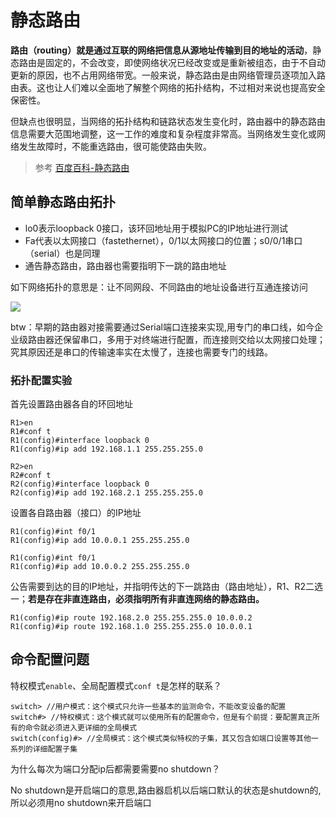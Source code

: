 # 静态路由

**路由（routing）就是通过互联的网络把信息从源地址传输到目的地址的活动**，静态路由是固定的，不会改变，即使网络状况已经改变或是重新被组态，由于不自动更新的原因，也不占用网络带宽。一般来说，静态路由是由网络管理员逐项加入路由表。这也让人们难以全面地了解整个网络的拓扑结构，不过相对来说也提高安全保密性。

但缺点也很明显，当网络的拓扑结构和链路状态发生变化时，路由器中的静态路由信息需要大范围地调整，这一工作的难度和复杂程度非常高。当网络发生变化或网络发生故障时，不能重选路由，很可能使路由失败。

> 参考 [百度百科-静态路由](https://baike.baidu.com/item/%E9%9D%99%E6%80%81%E8%B7%AF%E7%94%B1)

## 简单静态路由拓扑

* lo0表示loopback 0接口，该环回地址用于模拟PC的IP地址进行测试
* Fa代表以太网接口（fastethernet），0/1以太网接口的位置；s0/0/1串口（serial）也是同理
* 通告静态路由，路由器也需要指明下一跳的路由地址

如下网络拓扑的意思是：让不同网段、不同路由的地址设备进行互通连接访问

![](https://i.postimg.cc/nhR4HD3F/2019-10-15-100252.png)

btw：早期的路由器对接需要通过Serial端口连接来实现,用专门的串口线，如今企业级路由器还保留串口，多用于对终端进行配置，而连接则交给以太网接口处理；究其原因还是串口的传输速率实在太慢了，连接也需要专门的线路。

### 拓扑配置实验

首先设置路由器各自的环回地址

```ios
R1>en
R1#conf t
R1(config)#interface loopback 0
R1(config)#ip add 192.168.1.1 255.255.255.0
```

```ios
R2>en
R2#conf t
R2(config)#interface loopback 0
R2(config)#ip add 192.168.2.1 255.255.255.0
```

设置各自路由器（接口）的IP地址


```ios
R1(config)#int f0/1
R1(config)#ip add 10.0.0.1 255.255.255.0
```

```ios
R1(config)#int f0/1
R1(config)#ip add 10.0.0.2 255.255.255.0
```

公告需要到达的目的IP地址，并指明传达的下一跳路由（路由地址），R1、R2二选一；**若是存在非直连路由，必须指明所有非直连网络的静态路由。**


```ios
R1(config)#ip route 192.168.2.0 255.255.255.0 10.0.0.2
R1(config)#ip route 192.168.1.0 255.255.255.0 10.0.0.1
```

## 命令配置问题

特权模式`enable`、全局配置模式`conf t`是怎样的联系？

```
switch> //用户模式：这个模式只允许一些基本的监测命令，不能改变设备的配置
switch#> //特权模式：这个模式就可以使用所有的配置命令，但是有个前提：要配置真正所有的命令就必须进入更详细的全局模式
switch(config)#> //全局模式：这个模式类似特权的子集，其又包含如端口设置等其他一系列的详细配置子集
```

为什么每次为端口分配ip后都需要需要no shutdown？

No shutdown是开启端口的意思,路由器启机以后端口默认的状态是shutdown的,所以必须用no shutdown来开启端口

